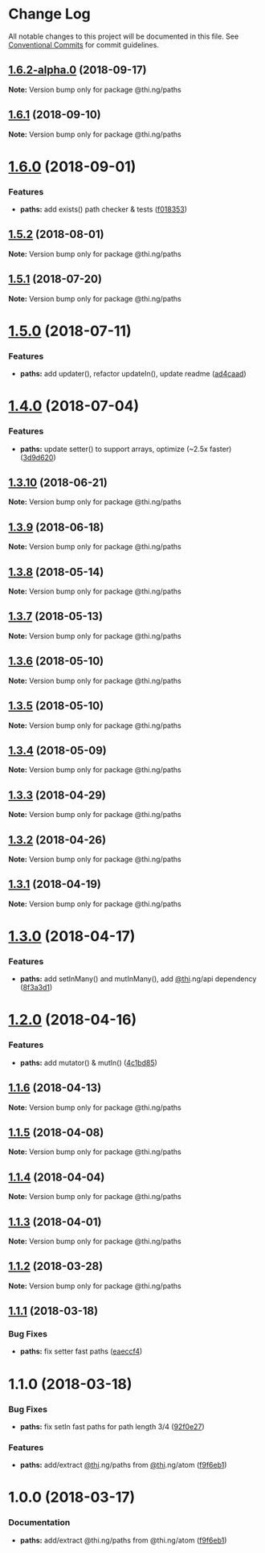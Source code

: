 # Change Log

All notable changes to this project will be documented in this file.
See [Conventional Commits](https://conventionalcommits.org) for commit guidelines.

<a name="1.6.2-alpha.0"></a>
## [1.6.2-alpha.0](https://github.com/thi-ng/umbrella/compare/@thi.ng/paths@1.6.1...@thi.ng/paths@1.6.2-alpha.0) (2018-09-17)

**Note:** Version bump only for package @thi.ng/paths





<a name="1.6.1"></a>
## [1.6.1](https://github.com/thi-ng/umbrella/compare/@thi.ng/paths@1.6.0...@thi.ng/paths@1.6.1) (2018-09-10)

**Note:** Version bump only for package @thi.ng/paths





<a name="1.6.0"></a>
# [1.6.0](https://github.com/thi-ng/umbrella/compare/@thi.ng/paths@1.5.2...@thi.ng/paths@1.6.0) (2018-09-01)


### Features

* **paths:** add exists() path checker & tests ([f018353](https://github.com/thi-ng/umbrella/commit/f018353))




<a name="1.5.2"></a>
## [1.5.2](https://github.com/thi-ng/umbrella/compare/@thi.ng/paths@1.5.1...@thi.ng/paths@1.5.2) (2018-08-01)




**Note:** Version bump only for package @thi.ng/paths

<a name="1.5.1"></a>
## [1.5.1](https://github.com/thi-ng/umbrella/compare/@thi.ng/paths@1.5.0...@thi.ng/paths@1.5.1) (2018-07-20)




**Note:** Version bump only for package @thi.ng/paths

<a name="1.5.0"></a>
# [1.5.0](https://github.com/thi-ng/umbrella/compare/@thi.ng/paths@1.4.0...@thi.ng/paths@1.5.0) (2018-07-11)


### Features

* **paths:** add updater(), refactor updateIn(), update readme ([ad4caad](https://github.com/thi-ng/umbrella/commit/ad4caad))




<a name="1.4.0"></a>
# [1.4.0](https://github.com/thi-ng/umbrella/compare/@thi.ng/paths@1.3.10...@thi.ng/paths@1.4.0) (2018-07-04)


### Features

* **paths:** update setter() to support arrays, optimize (~2.5x faster) ([3d9d620](https://github.com/thi-ng/umbrella/commit/3d9d620))




<a name="1.3.10"></a>
## [1.3.10](https://github.com/thi-ng/umbrella/compare/@thi.ng/paths@1.3.9...@thi.ng/paths@1.3.10) (2018-06-21)




**Note:** Version bump only for package @thi.ng/paths

<a name="1.3.9"></a>
## [1.3.9](https://github.com/thi-ng/umbrella/compare/@thi.ng/paths@1.3.8...@thi.ng/paths@1.3.9) (2018-06-18)




**Note:** Version bump only for package @thi.ng/paths

<a name="1.3.8"></a>
## [1.3.8](https://github.com/thi-ng/umbrella/compare/@thi.ng/paths@1.3.7...@thi.ng/paths@1.3.8) (2018-05-14)




**Note:** Version bump only for package @thi.ng/paths

<a name="1.3.7"></a>
## [1.3.7](https://github.com/thi-ng/umbrella/compare/@thi.ng/paths@1.3.6...@thi.ng/paths@1.3.7) (2018-05-13)




**Note:** Version bump only for package @thi.ng/paths

<a name="1.3.6"></a>
## [1.3.6](https://github.com/thi-ng/umbrella/compare/@thi.ng/paths@1.3.5...@thi.ng/paths@1.3.6) (2018-05-10)




**Note:** Version bump only for package @thi.ng/paths

<a name="1.3.5"></a>
## [1.3.5](https://github.com/thi-ng/umbrella/compare/@thi.ng/paths@1.3.4...@thi.ng/paths@1.3.5) (2018-05-10)




**Note:** Version bump only for package @thi.ng/paths

<a name="1.3.4"></a>
## [1.3.4](https://github.com/thi-ng/umbrella/compare/@thi.ng/paths@1.3.3...@thi.ng/paths@1.3.4) (2018-05-09)




**Note:** Version bump only for package @thi.ng/paths

<a name="1.3.3"></a>
## [1.3.3](https://github.com/thi-ng/umbrella/compare/@thi.ng/paths@1.3.2...@thi.ng/paths@1.3.3) (2018-04-29)




**Note:** Version bump only for package @thi.ng/paths

<a name="1.3.2"></a>
## [1.3.2](https://github.com/thi-ng/umbrella/compare/@thi.ng/paths@1.3.1...@thi.ng/paths@1.3.2) (2018-04-26)




**Note:** Version bump only for package @thi.ng/paths

<a name="1.3.1"></a>
## [1.3.1](https://github.com/thi-ng/umbrella/compare/@thi.ng/paths@1.3.0...@thi.ng/paths@1.3.1) (2018-04-19)




**Note:** Version bump only for package @thi.ng/paths

<a name="1.3.0"></a>
# [1.3.0](https://github.com/thi-ng/umbrella/compare/@thi.ng/paths@1.2.0...@thi.ng/paths@1.3.0) (2018-04-17)


### Features

* **paths:** add setInMany() and mutInMany(), add [@thi](https://github.com/thi).ng/api dependency ([8f3a3d1](https://github.com/thi-ng/umbrella/commit/8f3a3d1))




<a name="1.2.0"></a>
# [1.2.0](https://github.com/thi-ng/umbrella/compare/@thi.ng/paths@1.1.6...@thi.ng/paths@1.2.0) (2018-04-16)


### Features

* **paths:** add mutator() & mutIn() ([4c1bd85](https://github.com/thi-ng/umbrella/commit/4c1bd85))




<a name="1.1.6"></a>
## [1.1.6](https://github.com/thi-ng/umbrella/compare/@thi.ng/paths@1.1.5...@thi.ng/paths@1.1.6) (2018-04-13)




**Note:** Version bump only for package @thi.ng/paths

<a name="1.1.5"></a>
## [1.1.5](https://github.com/thi-ng/umbrella/compare/@thi.ng/paths@1.1.4...@thi.ng/paths@1.1.5) (2018-04-08)




**Note:** Version bump only for package @thi.ng/paths

<a name="1.1.4"></a>
## [1.1.4](https://github.com/thi-ng/umbrella/compare/@thi.ng/paths@1.1.3...@thi.ng/paths@1.1.4) (2018-04-04)




**Note:** Version bump only for package @thi.ng/paths

<a name="1.1.3"></a>
## [1.1.3](https://github.com/thi-ng/umbrella/compare/@thi.ng/paths@1.1.2...@thi.ng/paths@1.1.3) (2018-04-01)




**Note:** Version bump only for package @thi.ng/paths

<a name="1.1.2"></a>
## [1.1.2](https://github.com/thi-ng/umbrella/compare/@thi.ng/paths@1.1.1...@thi.ng/paths@1.1.2) (2018-03-28)




**Note:** Version bump only for package @thi.ng/paths

<a name="1.1.1"></a>
## [1.1.1](https://github.com/thi-ng/umbrella/compare/@thi.ng/paths@1.1.0...@thi.ng/paths@1.1.1) (2018-03-18)


### Bug Fixes

* **paths:** fix setter fast paths ([eaeccf4](https://github.com/thi-ng/umbrella/commit/eaeccf4))




<a name="1.1.0"></a>
# 1.1.0 (2018-03-18)


### Bug Fixes

* **paths:** fix setIn fast paths for path length 3/4 ([92f0e27](https://github.com/thi-ng/umbrella/commit/92f0e27))


### Features

* **paths:** add/extract [@thi](https://github.com/thi).ng/paths from [@thi](https://github.com/thi).ng/atom ([f9f6eb1](https://github.com/thi-ng/umbrella/commit/f9f6eb1))




<a name="1.0.0"></a>
# 1.0.0 (2018-03-17)


### Documentation

* **paths:** add/extract @thi.ng/paths from @thi.ng/atom ([f9f6eb1](https://github.com/thi-ng/umbrella/commit/f9f6eb1))

